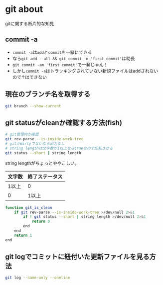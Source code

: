 # git about

gitに関する断片的な知見

## commit -a

- `commit -a`は`add`と`commit`を一緒にできる
- なら`git add --all && git commit -m 'first commit'`は助長
- `git commit -am 'first commit'`で一発じゃん！
- しかし`commit -a`はトラッキングされていない新規ファイルはaddされないので↑はできない

## 現在のブランチ名を取得する

```bash
git branch --show-current
```

## git statusがcleanか確認する方法(fish)

```bash
# git管理内か確認
git rev-parse --is-inside-work-tree
# gitがdirtyでないなら出力なし
# string lengthは文字数が1以上ならtrueなので反転させる
git status --short | string length
```

string lengthがちょっとややこしい。

| 文字数 | 終了ステータス |
|:-------|:----------|
| 1以上  | 0         |
| 0      | 1以上     |

```bash
function git_is_clean
    if git rev-parse --is-inside-work-tree >/dev/null 2>&1
        if ! git status --short | string length >/dev/null 2>&1
            return 0
        end
    end
    return 1
end
```

## git logでコミットに紐付いた更新ファイルを見る方法

```bash
git log --name-only --oneline
```
